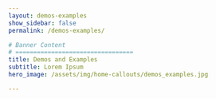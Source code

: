 ```yaml
---
layout: demos-examples
show_sidebar: false
permalink: /demos-examples/

# Banner Content
# =================================
title: Demos and Examples
subtitle: Lorem Ipsum
hero_image: /assets/img/home-callouts/demos_examples.jpg

---
```

